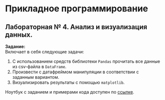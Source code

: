 # Прикладное программирование

## Лабораторная № 4. Анализ и визуализация данных.

__Задание:__  
Включает в себя следующие задачи:
1. С использованием средств библиотеки `Pandas` прочитать все данные из csv-файла в `DataFrame`.
2. Произвести с датафреймом манипуляции в соответствии с заданным вариантом.
3. Визуализировать результаты с помощью `matplotlib`.

Ноутбук с заданием и примерами кода доступен по [ссылке](https://colab.research.google.com/drive/1fcN8IZ5xz83-YWxvEim9nzr2kX75-m4I?usp=sharing#scrollTo=pNohKymloZ4P).
